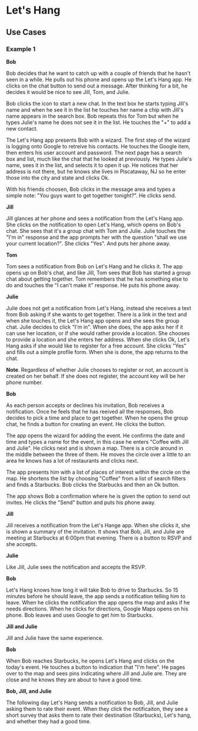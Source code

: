 # Let's Hang #
## Use Cases ##
### Example 1 ###

**Bob**

Bob decides that he want to catch up with a couple of friends that he hasn't seen in a while. He pulls out his phone and opens up the Let's Hang app. He clicks on the chat button to send out a message. After thinking for a bit, he decides it would be nice to see Jill, Tom, and Julie.

Bob clicks the icon to start a new chat. In the text box he starts typing Jill's name and when he see it in the list he touches her name a chip with Jill's name appears in the search box. Bob repeats this for Tom but when he types Julie's name he does not see it in the list. He touches the "+" to add a new contact.

The Let's Hang app presents Bob with a wizard. The first step of the wizard is logging onto Google to retreive his contacts. He touches the Google item, then enters his user account and password. The next page has a search box and list, much like the chat that he looked at previously. He types Julie's name, sees it in the list, and selects it to open it up. He notices that her address is not there, but he knows she lives in Piscataway, NJ so he enter those into the city and state and clicks Ok.

With his friends choosen, Bob clicks in the message area and types a simple note: "You guys want to get together tonight?". He clicks send.

**Jill**

Jill glances at her phone and sees a notification from the Let's Hang app. She clicks on the notification to open Let's Hang, which opens on Bob's chat. She sees that it's a group chat with Tom and Julie. Julie touches the "I'm in" response and the app prompts her with the question "shall we use your current location?". She clicks "Yes". And puts her phone away.

**Tom**

Tom sees a notification from Bob on Let's Hang and he clicks it. The app opens up on Bob's chat, and like Jill, Tom sees that Bob has started a group chat about getting together. Tom remembers that he has something else to do and touches the "I can't make it" response. He puts his phone away.

**Julie**

Julie does not get a notification from Let's Hang, instead she receives a text from Bob asking if she wants to get together. There is a link in the text and when she touches it, the Let's Hang app opens and she sees the group chat. Julie decides to click "I'm in". When she does, the app asks her if it can use her location, or if she would rather provide a location. She chooses to provide a location and she enters her address. When she clicks Ok, Let's Hang asks if she would like to register for a free account. She clicks "Yes" and fills out a simple profile form. When she is done, the app returns to the chat.

**Note**. Regardless of whether Julie chooses to register or not, an account is created on her behalf. If she does not register, the account key will be her phone number.

**Bob**

As each person accepts or declines his invitation, Bob receives a notification. Once he feels that he has reeived all the responses, Bob decides to pick a time and place to get together. When he opens the group chat, he finds a button for creating an event. He clicks the button.

The app opens the wizard for adding the event. He confirms the date and time and types a name for the event, in this case he enters "Coffee with Jill and Julie". He clicks next and is shown a map. There is a circle around in the middle between the three of them. He moves the circle over a little to an area he knows has a lot of restaurants and clicks next.

The app presents him with a list of places of interest within the circle on the map. He shortens the list by choosing "Coffee" from a list of search filters and finds a Starbucks. Bob clicks the Starbucks and then an Ok button.

The app shows Bob a confirmation where he is given the option to send out invites. He clicks the "Send" button and puts his phone away.

**Jill**

Jill receives a notification from the Let's Hange app. When she clicks it, she is shown a summary of the invitation. It shows that Bob, Jill, and Julie are meeting at Starbucks at 6:00pm that evening. There is a button to RSVP and she accepts.

**Julie**

Like Jill, Julie sees the notification and accepts the RSVP.

**Bob**

Let's Hang knows how long it will take Bob to drive to Starbucks. So 15 minutes before he should leave, the app sends a notification telling him to leave. When he clicks the notification the app opens the map and asks if he needs directions. When he clicks for directions, Google Maps opens on his phone. Bob leaves and uses Google to get him to Starbucks.

**Jill and Julie**

Jill and Julie have the same experience.

**Bob**

When Bob reaches Starbucks, he opens Let's Hang and clicks on the today's event. He touches a button to indication that "I'm here". He pages over to the map and sees pins indicating where Jill and Julie are. They are close and he knows they are about to have a good time.

**Bob, Jill, and Julie**

The following day Let's Hang sends a notification to Bob, Jill, and Julie asking them to rate their event. When they click the notificaiton, they see a short survey that asks them to rate their destination (Starbucks), Let's hang, and whether they had a good time.

